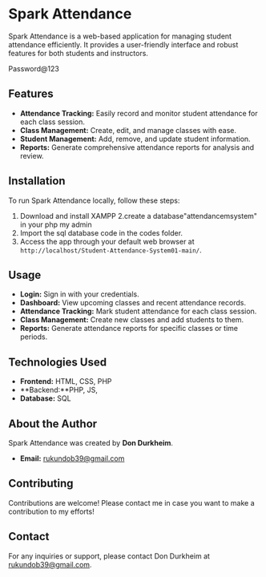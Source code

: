 # Spark Attendance

Spark Attendance is a web-based application for managing student attendance efficiently. It provides a user-friendly interface and robust features for both students and instructors.

Password@123

## Features

- **Attendance Tracking:** Easily record and monitor student attendance for each class session.
- **Class Management:** Create, edit, and manage classes with ease.
- **Student Management:** Add, remove, and update student information.
- **Reports:** Generate comprehensive attendance reports for analysis and review.

## Installation

To run Spark Attendance locally, follow these steps:

1. Download and install XAMPP
2.create a database"attendancemsystem" in your php my admin
3. Import the sql database code in the codes folder.
4. Access the app through your default web browser at `http://localhost/Student-Attendance-System01-main/`.

## Usage

- **Login:** Sign in with your credentials.
- **Dashboard:** View upcoming classes and recent attendance records.
- **Attendance Tracking:** Mark student attendance for each class session.
- **Class Management:** Create new classes and add students to them.
- **Reports:** Generate attendance reports for specific classes or time periods.

## Technologies Used

- **Frontend:** HTML, CSS, PHP
- **Backend:**PHP, JS, 
- **Database:** SQL

## About the Author

Spark Attendance was created by **Don Durkheim**.

- **Email:** rukundob39@gmail.com
## Contributing

Contributions are welcome! Please contact me in case you want to make a contribution to my efforts!

## Contact

For any inquiries or support, please contact Don Durkheim at rukundob39@gmail.com.
